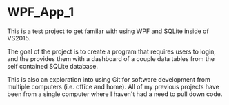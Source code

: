 # WPF_App_1

This is a test project to get familar with using WPF and SQLite inside of VS2015.  

The goal of the project is to create a program that requires users to login, and the provides them with a dashboard
of a couple data tables from the self contained SQLite database.  

This is also an exploration into using Git for software development from multiple computers (i.e. office and home). 
All of my previous projects have been from a single computer where I haven't had a need to pull down code. 
  
